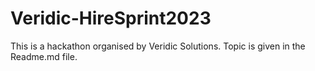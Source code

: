# Veridic-HireSprint2023
This is a hackathon organised by Veridic Solutions. Topic is given in the Readme.md file.
